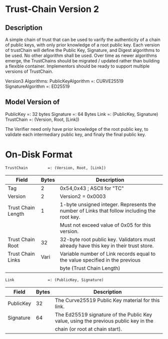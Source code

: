 Trust-Chain Version 2
=====================

Description
-----------
A simple chain of trust that can be used to varify the authenticity of a chain of public keys, with only prior knowledge of a root public key.
Each version of trustChain will define the Public Key, Signature, and Digest algorithms to be used. No other algorithm shall be used.
Over time as newer algorithms emerge, the TrustChains should be migrated / updated rather than building a flexible container. 
Implementors should be ready to support multiple versions of TrustChain.

Version3 Algorithms:
    PublicKeyAlgorithm =: CURVE25519 
    SignatureAlgorithm =: ED25519


Model Version of
-----

PublicKey  =: 32 bytes 
Signature  =: 64 Bytes 
Link       =: (PublicKey, Signature)
TrustChain =: (Version, Root, [Link]) 

The Verifier need only have prior knowledge of the root public key, to validate each intermediary public key, 
and finaly the final public key.  

On-Disk Format
==============

`TrustChain         =: (Version, Root, [Link])` 

| Field              | Bytes | Description
| ------------------ | ----- | -------------------------------------------------------------------------------------------- |
| Tag                | 2     | 0x54,0x43 ; ASCII for "TC"                                                                   |
| Version            | 2     | Version2 = 0x0003                                                                            |
| Trust Chain Length | 1     | 1-byte unsigned integer. Represents the number of Links that follow including the root key.  |
|                    |       | Must not exceed value of 0x05 for this version.                                              |
| Trust Chain Root   | 32    | 32-byte root public key. Validators must already have this key in their trust store.         |
| Trust Chain Links  | Vari  | Variable number of Link records equal to the value specified in the previous                 | 
|                    |       | byte (Trust Chain Length)                                                                    | 

`Link               =: (PublicKey, Signature)`

| Field              | Bytes | Description
| ------------------ | ----- | -------------------------------------------------------------------------------------------- |
| PublicKey          | 32    | The Curve25519 Public Key material for this link.                                            |
| Signature          | 64    | The Ed25519 signature of the Public Key value, using the previous public key in the          |
|                    |       | chain (or root at chain start).                                                              |

